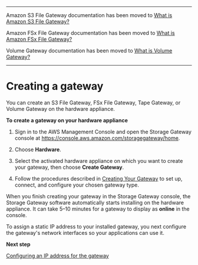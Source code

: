 --------

Amazon S3 File Gateway documentation has been moved to [What is Amazon S3 File Gateway?](https://docs.aws.amazon.com/filegateway/latest/files3/WhatIsStorageGateway.html)

Amazon FSx File Gateway documentation has been moved to [What is Amazon FSx File Gateway?](https://docs.aws.amazon.com/filegateway/latest/filefsxw/WhatIsStorageGateway.html)

Volume Gateway documentation has been moved to [What is Volume Gateway?](https://docs.aws.amazon.com/storagegateway/latest/vgw/WhatIsStorageGateway.html)

--------

# Creating a gateway<a name="appliance-launch-gateway"></a>

You can create an S3 File Gateway, FSx File Gateway, Tape Gateway, or Volume Gateway on the hardware appliance\.

**To create a gateway on your hardware appliance**

1. Sign in to the AWS Management Console and open the Storage Gateway console at [https://console\.aws\.amazon\.com/storagegateway/home](https://console.aws.amazon.com/storagegateway/)\.

1. Choose **Hardware**\.

1. Select the activated hardware appliance on which you want to create your gateway, then choose **Create Gateway**\.

1. Follow the procedures described in [Creating Your Gateway](https://docs.aws.amazon.com/storagegateway/latest/tgw/creating-your-gateway.html) to set up, connect, and configure your chosen gateway type\.

When you finish creating your gateway in the Storage Gateway console, the Storage Gateway software automatically starts installing on the hardware appliance\. It can take 5–10 minutes for a gateway to display as **online** in the console\.

To assign a static IP address to your installed gateway, you next configure the gateway's network interfaces so your applications can use it\.

**Next step**

[Configuring an IP address for the gateway](appliance-configure-ip.md)